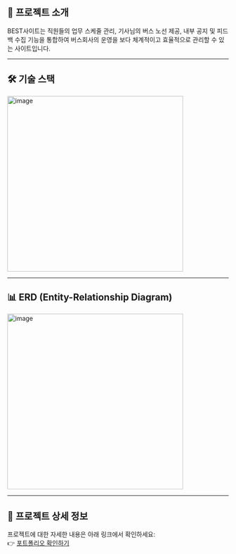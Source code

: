## 🚀 프로젝트 소개

BEST사이트는 직원들의 업무 스케줄 관리, 기사님의 버스 노선 제공, 내부 공지 및 피드백 수집 기능을 통합하여 버스회사의 운영을 보다 체계적이고 효율적으로 관리할 수 있는 사이트입니다.

---

## 🛠️ 기술 스택

<img src="https://github.com/user-attachments/assets/a972a677-1913-4068-8f15-c8176885c7211" alt="image" width="400">


---
## 📊 ERD (Entity-Relationship Diagram)

<img src="https://github.com/user-attachments/assets/c133a521-e7f7-478d-b023-251b4059f618" alt="image" width="400">


---

## 📂 프로젝트 상세 정보

프로젝트에 대한 자세한 내용은 아래 링크에서 확인하세요:  
👉 [포트폴리오 확인하기](https://www.canva.com/design/DAGckKYPaIU/U0aZ60MlHmluXfoyXsDBfQ/edit)
